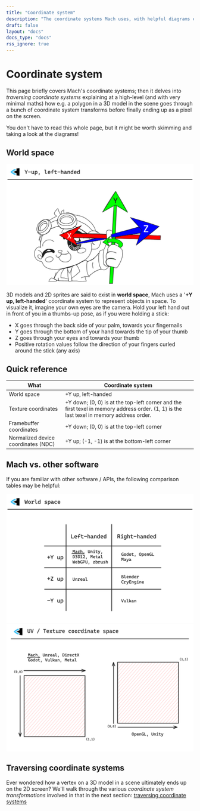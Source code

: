 ```yaml
---
title: "Coordinate system"
description: "The coordinate systems Mach uses, with helpful diagrams explaining them"
draft: false
layout: "docs"
docs_type: "docs"
rss_ignore: true
---
```


# Coordinate system

This page briefly covers Mach's coordinate systems; then it delves into _traversing coordinate systems_ explaining at a high-level (and with very minimal maths) how e.g. a polygon in a 3D model in the scene goes through a bunch of coordinate system transforms before finally ending up as a pixel on the screen.

You don't have to read this whole page, but it might be worth skimming and taking a look at the diagrams!

## World space

<a class="img-link centered" href="/img/coordinate-system.png?v2"><img src="/img/coordinate-system.png?v2"></a>

3D models and 2D sprites are said to exist in **world space**, Mach uses a '**+Y up, left-handed**' coordinate system to represent objects in space. To visualize it, imagine your own eyes are the camera. Hold your left hand out in front of you in a thumbs-up pose, as if you were holding a stick:

* X goes through the back side of your palm, towards your fingernails
* Y goes through the bottom of your hand towards the tip of your thumb
* Z goes through your eyes and towards your thumb
* Positive rotation values follow the direction of your fingers curled around the stick (any axis)

## Quick reference

| What                                | Coordinate system                             |
|-------------------------------------|-----------------------------------------------|
| World space                         | +Y up, left-handed                            |
| Texture coordinates                 | +Y down; (0, 0) is at the top-left corner and the first texel in memory address order. (1, 1) is the last texel in memory address order. |
| Framebuffer coordinates             | +Y down; (0, 0) is at the top-left corner     |
| Normalized device coordinates (NDC) | +Y up; (-1, -1) is at the bottom-left corner  |

## Mach vs. other software

If you are familiar with other software / APIs, the following comparison tables may be helpful:

<a class="img-link centered" href="/img/coord-comparison.png"><img src="/img/coord-comparison.png"></a>
<a class="img-link centered" href="/img/texcoord-comparison.png"><img src="/img/texcoord-comparison.png"></a>

## Traversing coordinate systems

Ever wondered how a vertex on a 3D model in a scene ultimately ends up on the 2D screen? We'll walk through the various _coordinate system transformations_ involved in that in the next section: [traversing coordinate systems](../traversing-coordinate-systems)
